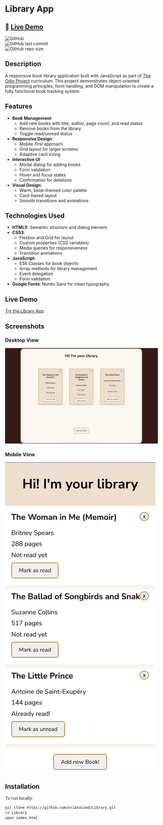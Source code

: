 # Library App

## 🔗 [Live Demo](https://orianaland.github.io/Library/)

![GitHub](https://img.shields.io/badge/license-MIT-blue.svg)  
![GitHub last commit](https://img.shields.io/github/last-commit/orianaland/Library)  
![GitHub repo size](https://img.shields.io/github/repo-size/orianaland/Library)

## Description

A responsive book library application built with JavaScript as part of [The Odin Project](https://www.theodinproject.com/) curriculum. This project demonstrates object-oriented programming principles, form handling, and DOM manipulation to create a fully functional book tracking system.

## Features

- **Book Management**:
  - Add new books with title, author, page count, and read status
  - Remove books from the library
  - Toggle read/unread status
- **Responsive Design**:
  - Mobile-first approach
  - Grid layout for larger screens
  - Adaptive card sizing
- **Interactive UI**:
  - Modal dialog for adding books
  - Form validation
  - Hover and focus states
  - Confirmation for deletions
- **Visual Design**:
  - Warm, book-themed color palette
  - Card-based layout
  - Smooth transitions and animations

## Technologies Used

- **HTML5**: Semantic structure and dialog element
- **CSS3**:
  - Flexbox and Grid for layout
  - Custom properties (CSS variables)
  - Media queries for responsiveness
  - Transition animations
- **JavaScript**:
  - ES6 Classes for book objects
  - Array methods for library management
  - Event delegation
  - Form validation
- **Google Fonts**: Nunito Sans for clean typography

## Live Demo

[Try the Library App](https://orianaland.github.io/Library/)

## Screenshots

### Desktop View

![Desktop View](./screenshot-big-screen.png)

### Mobile View

![Mobile View](./screenshot-small-screen.png)

## Installation

To run locally:

```bash
git clone https://github.com/orianaland/Library.git
cd Library
open index.html
```
